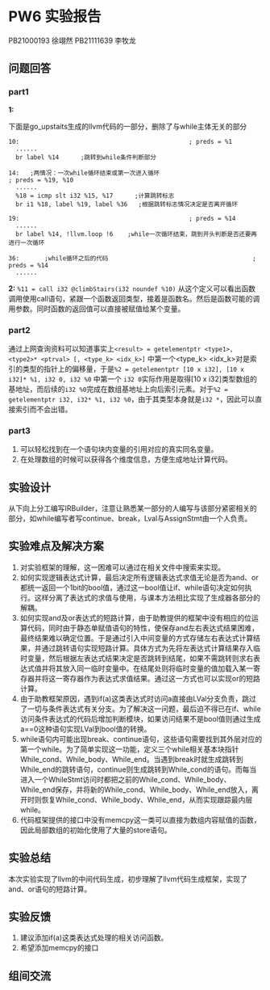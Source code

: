 # PW6 实验报告

PB21000193 徐翊然 PB21111639 李牧龙

## 问题回答
### part1
**1:**  

下面是go_upstaits生成的llvm代码的一部分，删除了与while主体无关的部分
```
10:                                               ; preds = %1
  ......
  br label %14		;跳转到while条件判断部分
  
14:   ;两情况：一次while循环结束或第一次进入循环                                   ; preds = %19, %10
  ......
  %18 = icmp slt i32 %15, %17      ;计算跳转标志
  br i1 %18, label %19, label %36	;根据跳转标志情况决定是否离开循环

19:                                               ; preds = %14
  ......
  br label %14, !llvm.loop !6    ;while一次循环结束，跳到开头判断是否还要再进行一次循环

36:       ;while循环之后的代码                                        ; preds = %14
  ......
```

**2:** `%11 = call i32 @climbStairs(i32 noundef %10)` 从这个定义可以看出函数调用使用call语句，紧跟一个函数返回类型，接着是函数名。然后是函数可能的调用参数。同时函数的返回值可以直接被赋值给某个变量。

### part2
通过上网查询资料可以知道事实上`<result> = getelementptr <type1>, <type2>* <ptrval> [, <type_k> <idx_k>]` 中第一个<type_k> <idx_k>对是索引的<type2>类型的指针上的偏移量，于是`%2 = getelementptr [10 x i32], [10 x i32]* %1, i32 0, i32 %0` 中第一个 `i32 0`实际作用是取得[10 x i32]类型数组的基地址，而后续的`i32 %0`完成在数组基地址上向后索引元素。对于`%2 = getelementptr i32, i32* %1, i32 %0`，由于其类型本身就是`i32 *`，因此可以直接索引而不会出错。

### part3
1. 可以轻松找到在一个语句块内变量的引用对应的真实同名变量。
2. 在处理数组的时候可以获得各个维度信息，方便生成地址计算代码。

## 实验设计

从下向上分工编写IRBuilder，注意让熟悉某一部分的人编写与该部分紧密相关的部分，如while编写者写continue、break，Lval与AssignStmt由一个人负责。

## 实验难点及解决方案

1. 对实验框架的理解，这一困难可以通过在相关文件中搜索来实现。
2. 如何实现逻辑表达式计算，最后决定所有逻辑表达式求值无论是否为and、or都统一返回一个1bit的bool值，通过这一bool值让if、while语句决定如何执行。这样分离了表达式的求值与使用，与课本方法相比实现了生成器各部分的解耦。
3. 如何实现and及or表达式的短路计算，由于助教提供的框架中没有相应的位运算代码，同时由于静态单赋值语句的特性，使保存and左右表达式结果困难，最终结果难以确定位置。于是通过引入中间变量的方式存储左右表达式计算结果，并通过跳转语句实现短路计算。具体方式为先将左表达式计算结果存入临时变量，然后根据左表达式结果决定是否跳转到结尾，如果不需跳转则求右表达式值并将其放入同一临时变量中。在结尾处则将临时变量的值加载入某一寄存器并将这一寄存器作为表达式求值结果。通过这一方式也可以实现or的短路计算。
4. 由于助教框架原因，遇到if(a)这类表达式时访问a直接由LVal分支负责，跳过了一切与条件表达式有关分支。为了解决这一问题，最后迫不得已在if、while访问条件表达式的代码后增加判断模块，如果访问结果不是bool值则通过生成a==0这种语句实现LVal到bool值的转换。
5. while语句内可能出现break、continue语句，这些语句需要找到其外层对应的第一个while。为了简单实现这一功能，定义三个while相关基本块指针While_cond、While_body、While_end。当遇到break时就生成跳转到While_end的跳转语句，continue则生成跳转到While_cond的语句。而每当进入一个WhileStmt访问时都把之前的While_cond、While_body、While_end保存，并将新的While_cond、While_body、While_end放入，离开时则恢复While_cond、While_body、While_end，从而实现跟踪最内层while。
6. 代码框架提供的接口中没有memcpy这一类可以直接为数组内容赋值的函数，因此局部数组的初始化使用了大量的store语句。

## 实验总结

本次实验实现了llvm的中间代码生成，初步理解了llvm代码生成框架，实现了and、or语句的短路计算。

## 实验反馈

1. 建议添加if(a)这类表达式处理的相关访问函数。
2. 希望添加memcpy的接口

## 组间交流
